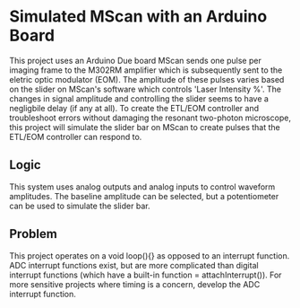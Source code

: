 # Simulated MScan with an Arduino Board
This project uses an Arduino Due board
MScan sends one pulse per imaging frame to the M302RM amplifier which is subsequently sent to the eletric optic modulator (EOM). The amplitude of these pulses varies based on the slider on MScan's software which controls 'Laser Intensity %'. The changes in signal amplitude and controlling the slider seems to have a negligbile delay (if any at all).
To create the ETL/EOM controller and troubleshoot errors without damaging the resonant two-photon microscope, this project will simulate the slider bar on MScan to create pulses that the ETL/EOM controller can respond to.

## Logic
This system uses analog outputs and analog inputs to control waveform amplitudes. The baseline amplitude can be selected, but a potentiometer can be used to simulate the slider bar.

## Problem
This project operates on a void loop(){} as opposed to an interrupt function. ADC interrupt functions exist, but are more complicated than digital interrupt functions (which have a built-in function = attachInterrupt()). For more sensitive projects where timing is a concern, develop the ADC interrupt function.